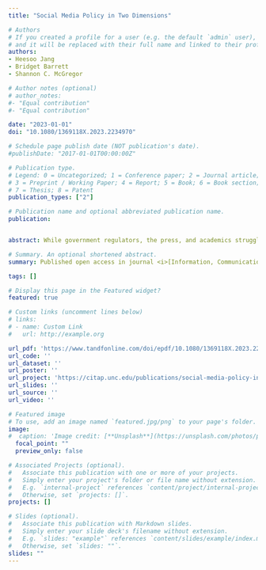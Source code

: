 ```yaml
---
title: "Social Media Policy in Two Dimensions"

# Authors
# If you created a profile for a user (e.g. the default `admin` user), write the username (folder name) here 
# and it will be replaced with their full name and linked to their profile.
authors:
- Heesoo Jang
- Bridget Barrett
- Shannon C. McGregor

# Author notes (optional)
# author_notes:
#- "Equal contribution"
#- "Equal contribution"

date: "2023-01-01"
doi: "10.1080/1369118X.2023.2234970"

# Schedule page publish date (NOT publication's date).
#publishDate: "2017-01-01T00:00:00Z"

# Publication type.
# Legend: 0 = Uncategorized; 1 = Conference paper; 2 = Journal article;
# 3 = Preprint / Working Paper; 4 = Report; 5 = Book; 6 = Book section;
# 7 = Thesis; 8 = Patent
publication_types: ["2"]

# Publication name and optional abbreviated publication name.
publication: 


abstract: While government regulators, the press, and academics struggle to determine who should be responsible for content on social media platforms, we know little about what the public believes about these issues. In this study, we investigate what drives Americans’ opinions on whether the government, platforms, or individual users should be responsible for social media content. Using data from a nationally representative survey of over 10,000 Americans, we investigate how anti-establishment attitudes relate to who Americans believe should be responsible for content on social media. We also examine the role of beliefs in the government’s role in the market, free speech beliefs, and beliefs in individual responsibility in this context. Among other findings, we show how anti-establishment beliefs and beliefs in individual responsibility may drive people to put the onus on individual users to bear the responsibility for online content. Theoretically, our study contributes to the ongoing discussion in sociology and political science that partisanship alone is not sufficient for explaining American public opinion. Practically, this study contributes to the ongoing public discussion around content moderation and related policies.

# Summary. An optional shortened abstract.
summary: Published open access in journal <i>[Information, Communication, & Society](https://www.tandfonline.com/journals/rics20)</i>. We investigate what drives Americans’ opinions on whether the government, platforms, or individual users should be responsible for social media content using data from a nationally representative survey of over 10,000 Americans.

tags: []

# Display this page in the Featured widget?
featured: true

# Custom links (uncomment lines below)
# links:
# - name: Custom Link
#   url: http://example.org

url_pdf: 'https://www.tandfonline.com/doi/epdf/10.1080/1369118X.2023.2234970?needAccess=true'
url_code: ''
url_dataset: ''
url_poster: ''
url_project: 'https://citap.unc.edu/publications/social-media-policy-in-two-dimensions-understanding-the-role-of-anti-establishment-beliefs-and-political-ideology-in-americans-attribution-of-responsibility-regarding-online-content/'
url_slides: ''
url_source: ''
url_video: ''

# Featured image
# To use, add an image named `featured.jpg/png` to your page's folder. 
image:
#  caption: 'Image credit: [**Unsplash**](https://unsplash.com/photos/pLCdAaMFLTE)'
  focal_point: ""
  preview_only: false

# Associated Projects (optional).
#   Associate this publication with one or more of your projects.
#   Simply enter your project's folder or file name without extension.
#   E.g. `internal-project` references `content/project/internal-project/index.md`.
#   Otherwise, set `projects: []`.
projects: []

# Slides (optional).
#   Associate this publication with Markdown slides.
#   Simply enter your slide deck's filename without extension.
#   E.g. `slides: "example"` references `content/slides/example/index.md`.
#   Otherwise, set `slides: ""`.
slides: ""
---
```




